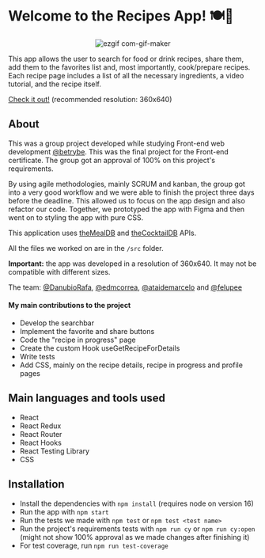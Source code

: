 # Welcome to the Recipes App! :plate_with_cutlery::wine_glass:

<div align='center'>

![ezgif com-gif-maker](https://user-images.githubusercontent.com/75266925/194889837-08362920-12f6-4e28-b107-f2487ea5c852.gif)

</div>

This app allows the user to search for food or drink recipes, share them, add them to the favorites list and, most importantly, cook/prepare recipes. Each recipe page includes a list of all the necessary ingredients, a video tutorial, and the recipe itself.

[Check it out!](https://pedropa94.github.io/recipes-app--trybe/) (recommended resolution: 360x640)

## About

This was a group project developed while studying Front-end web development [@betrybe](https://github.com/betrybe). This was the final project for the Front-end certificate. The group got an approval of 100% on this project's requirements.

By using agile methodologies, mainly SCRUM and kanban, the group got into a very good workflow and we were able to finish the project three days before the deadline. This allowed us to focus on the app design and also refactor our code. Together, we prototyped the app with Figma and then went on to styling the app with pure CSS. 

This application uses [theMealDB](https://www.themealdb.com/) and [theCocktailDB](https://www.thecocktaildb.com/) APIs. 

All the files we worked on are in the ```/src``` folder.

<b>Important:</b> the app was developed in a resolution of 360x640. It may not be compatible with different sizes.

The team: [@DanubioRafa](https://github.com/DanubioRafa), [@edmcorrea](https://github.com/edmcorrea), [@ataidemarcelo](https://github.com/ataidemarcelo) and [@felupee](https://github.com/felupee) 

#### My main contributions to the project
 - Develop the searchbar
 - Implement the favorite and share buttons
 - Code the "recipe in progress" page
 - Create the custom Hook useGetRecipeForDetails
 - Write tests
 - Add CSS, mainly on the recipe details, recipe in progress and profile pages


## Main languages and tools used

- React
- React Redux
- React Router
- React Hooks
- React Testing Library
- CSS

## Installation

- Install the dependencies with ``` npm install ``` (requires node on version 16)
- Run the app with ```npm start```
- Run the tests we made with ```npm test``` or ```npm test <test name>```
- Run the project's requirements tests with ```npm run cy``` or ```npm run cy:open``` (might not show 100% approval as we made changes after finishing it)
- For test coverage, run ```npm run test-coverage```

